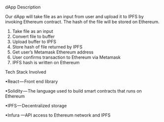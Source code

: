 dApp Description

Our dApp will take file as an input from user and upload it to IPFS by invoking Ethereum contract. The hash of the file will be stored on Ethereum.

1. Take file as an input
2. Convert file to buffer
3. Upload buffer to IPFS
4. Store hash of file returned by IPFS
5. Get user’s Metamask Ethereum address
6. User confirms transaction to Ethereum via Metamask
7. IPFS hash is written on Ethereum

Tech Stack Involved

•React — Front end library

•Solidity — The language used to build smart contracts that runs on Ethereum

•IPFS — Decentralized storage

•Infura —API access to Ethereum network and IPFS
